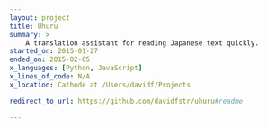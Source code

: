 ```yaml
---
layout: project
title: Uhuru
summary: >
    A translation assistant for reading Japanese text quickly.
started_on: 2015-01-27
ended_on: 2015-02-05
x_languages: [Python, JavaScript]
x_lines_of_code: N/A
x_location: Cathode at /Users/davidf/Projects

redirect_to_url: https://github.com/davidfstr/uhuru#readme

---
```

